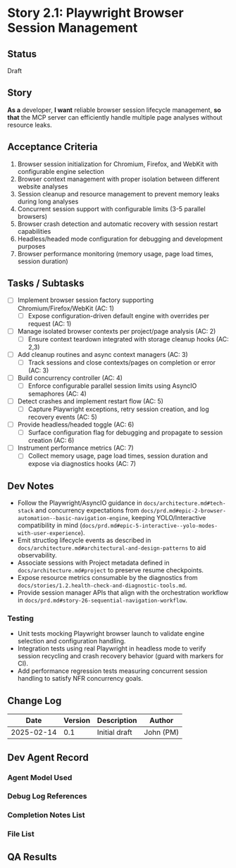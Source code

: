 # Story 2.1: Playwright Browser Session Management

## Status
Draft

## Story
**As a** developer,
**I want** reliable browser session lifecycle management,
**so that** the MCP server can efficiently handle multiple page analyses without resource leaks.

## Acceptance Criteria
1. Browser session initialization for Chromium, Firefox, and WebKit with configurable engine selection
2. Browser context management with proper isolation between different website analyses
3. Session cleanup and resource management to prevent memory leaks during long analyses
4. Concurrent session support with configurable limits (3-5 parallel browsers)
5. Browser crash detection and automatic recovery with session restart capabilities
6. Headless/headed mode configuration for debugging and development purposes
7. Browser performance monitoring (memory usage, page load times, session duration)

## Tasks / Subtasks
- [ ] Implement browser session factory supporting Chromium/Firefox/WebKit (AC: 1)
  - [ ] Expose configuration-driven default engine with overrides per request (AC: 1)
- [ ] Manage isolated browser contexts per project/page analysis (AC: 2)
  - [ ] Ensure context teardown integrated with storage cleanup hooks (AC: 2,3)
- [ ] Add cleanup routines and async context managers (AC: 3)
  - [ ] Track sessions and close contexts/pages on completion or error (AC: 3)
- [ ] Build concurrency controller (AC: 4)
  - [ ] Enforce configurable parallel session limits using AsyncIO semaphores (AC: 4)
- [ ] Detect crashes and implement restart flow (AC: 5)
  - [ ] Capture Playwright exceptions, retry session creation, and log recovery events (AC: 5)
- [ ] Provide headless/headed toggle (AC: 6)
  - [ ] Surface configuration flag for debugging and propagate to session creation (AC: 6)
- [ ] Instrument performance metrics (AC: 7)
  - [ ] Collect memory usage, page load times, session duration and expose via diagnostics hooks (AC: 7)

## Dev Notes
- Follow the Playwright/AsyncIO guidance in `docs/architecture.md#tech-stack` and concurrency expectations from `docs/prd.md#epic-2-browser-automation--basic-navigation-engine`, keeping YOLO/Interactive compatibility in mind (`docs/prd.md#epic-5-interactive--yolo-modes-with-user-experience`).
- Emit structlog lifecycle events as described in `docs/architecture.md#architectural-and-design-patterns` to aid observability.
- Associate sessions with Project metadata defined in `docs/architecture.md#project` to preserve resume checkpoints.
- Expose resource metrics consumable by the diagnostics from `docs/stories/1.2.health-check-and-diagnostic-tools.md`.
- Provide session manager APIs that align with the orchestration workflow in `docs/prd.md#story-26-sequential-navigation-workflow`.

### Testing
- Unit tests mocking Playwright browser launch to validate engine selection and configuration handling.
- Integration tests using real Playwright in headless mode to verify session recycling and crash recovery behavior (guard with markers for CI).
- Add performance regression tests measuring concurrent session handling to satisfy NFR concurrency goals.

## Change Log
| Date | Version | Description | Author |
|------|---------|-------------|--------|
| 2025-02-14 | 0.1 | Initial draft | John (PM) |

## Dev Agent Record

### Agent Model Used

### Debug Log References

### Completion Notes List

### File List

## QA Results
